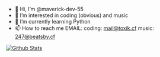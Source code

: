 - 👋 Hi, I’m @maverick-dev-55
- 👀 I’m interested in coding (obvious) and music
- 🌱 I’m currently learning Python
- 📫 How to reach me EMAIL: coding: mail@toxik.cf music: 247@beatsby.cf
<!---
maverick-dev-55/maverick-dev-55 is a ✨ special ✨ repository because its `README.md` (this file) appears on your GitHub profile.
You can click the Preview link to take a look at your changes.
--->
[![Github Stats](https://github-readme-stats.vercel.app/api?username=maverick-dev-55&show_icons=true&theme=bear)](https://github.com/anuraghazra/github-readme-stats)
